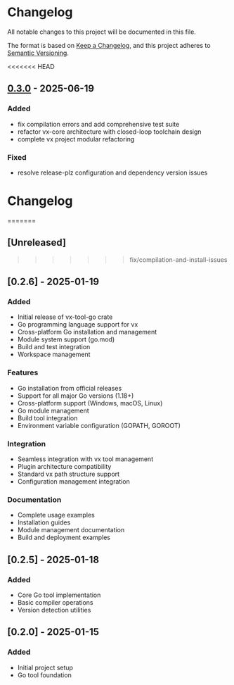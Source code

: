 # Changelog

All notable changes to this project will be documented in this file.

The format is based on [Keep a Changelog](https://keepachangelog.com/en/1.0.0/),
and this project adheres to [Semantic Versioning](https://semver.org/spec/v2.0.0.html).

<<<<<<< HEAD

## [0.3.0](https://github.com/loonghao/vx/compare/vx-tool-go-v0.2.6...vx-tool-go-v0.3.0) - 2025-06-19

### Added

- fix compilation errors and add comprehensive test suite
- refactor vx-core architecture with closed-loop toolchain design
- complete vx project modular refactoring

### Fixed

- resolve release-plz configuration and dependency version issues
# Changelog
=======
## [Unreleased]
>>>>>>> fix/compilation-and-install-issues

## [0.2.6] - 2025-01-19

### Added
- Initial release of vx-tool-go crate
- Go programming language support for vx
- Cross-platform Go installation and management
- Module system support (go.mod)
- Build and test integration
- Workspace management

### Features
- Go installation from official releases
- Support for all major Go versions (1.18+)
- Cross-platform support (Windows, macOS, Linux)
- Go module management
- Build tool integration
- Environment variable configuration (GOPATH, GOROOT)

### Integration
- Seamless integration with vx tool management
- Plugin architecture compatibility
- Standard vx path structure support
- Configuration management integration

### Documentation
- Complete usage examples
- Installation guides
- Module management documentation
- Build and deployment examples

## [0.2.5] - 2025-01-18

### Added
- Core Go tool implementation
- Basic compiler operations
- Version detection utilities

## [0.2.0] - 2025-01-15

### Added
- Initial project setup
- Go tool foundation